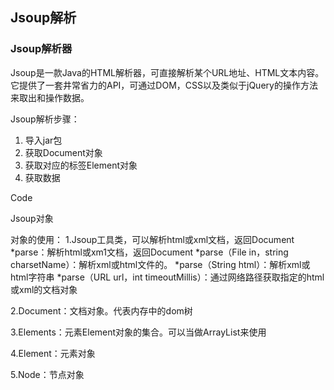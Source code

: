 

## Jsoup解析



### Jsoup解析器

Jsoup是一款Java的HTML解析器，可直接解析某个URL地址、HTML文本内容。它提供了一套井常省力的API，可通过DOM，CSS以及类似于jQuery的操作方法来取出和操作数据。

Jsoup解析步骤：

1. 导入jar包
2. 获取Document对象
3. 获取对应的标签Element对象
4. 获取数据

Code



Jsoup对象

对象的使用：
1.Jsoup工具类，可以解析html或xml文档，返回Document
*parse：解析html或xm1文档，返回Document
*parse（File in，string charsetName）：解析xml或html文件的。
*parse（String html）：解析xml或html字符串
*parse（URL url，int timeoutMillis）：通过网络路径获取指定的html或xml的文档对象





2.Document：文档对象。代表内存中的dom树



3.Elements：元素Element对象的集合。可以当做ArrayList<Element>来使用



4.Element：元素对象



5.Node：节点对象









